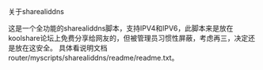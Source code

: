    关于sharealiddns
   
   这是一个全功能的sharealiddns脚本，支持IPV4和IPV6，此脚本来是放在koolshare论坛上免费分享给网友的，但被管理员习惯性屏蔽，考虑再三，决定还是放在这安全。
   具体看说明文档router/myscripts/sharealiddns/readme/readme.txt。



